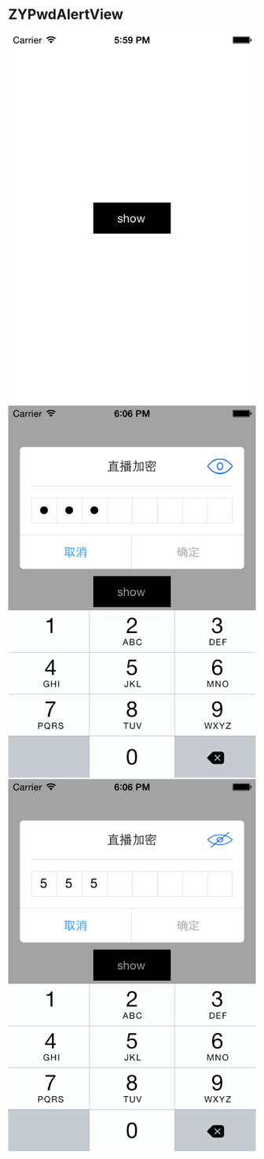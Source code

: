 # ZYPwdAlertView
![image](https://github.com/lyjl1025822032/ZYPwdAlertView/raw/master/ZYPwdAlertView/image/5.59.25.png)
![image](https://github.com/lyjl1025822032/ZYPwdAlertView/raw/master/ZYPwdAlertView/image/6.06.41.png)
![image](https://github.com/lyjl1025822032/ZYPwdAlertView/raw/master/ZYPwdAlertView/image/6.06.43.png)
